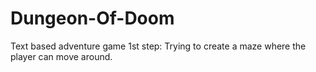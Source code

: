 # Dungeon-Of-Doom
Text based adventure game
1st step:  Trying to create a maze where the player can move around.
